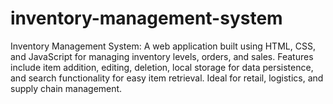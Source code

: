 # inventory-management-system
Inventory Management System: A web application built using HTML, CSS, and JavaScript for managing inventory levels, orders, and sales. Features include item addition, editing, deletion, local storage for data persistence, and search functionality for easy item retrieval. Ideal for retail, logistics, and supply chain management.
